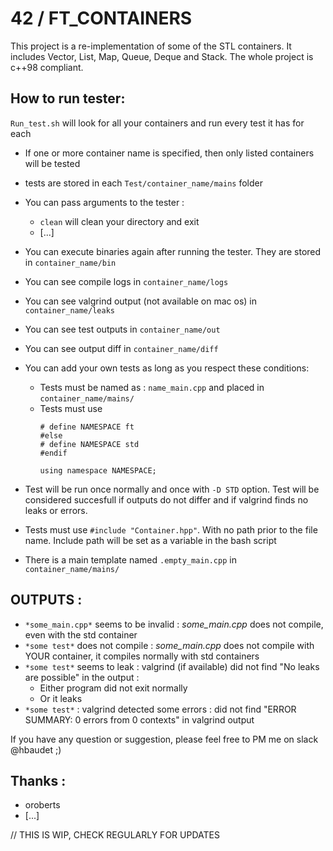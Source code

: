 #	42 / FT_CONTAINERS #

This project is a re-implementation of some of the STL containers.
It includes Vector, List, Map, Queue, Deque and Stack.
The whole project is c++98 compliant.

##	How to run tester:

`Run_test.sh` will look for all your containers and run every test it has for each
- If one or more container name is specified, then only listed containers will be tested
- tests are stored in each `Test/container_name/mains` folder
- You can pass arguments to the tester :
	- `clean` will clean your directory and exit
	- [...]
- You can execute binaries again after running the tester. They are stored in `container_name/bin`
- You can see compile logs in `container_name/logs`
- You can see valgrind output (not available on mac os) in `container_name/leaks`
- You can see test outputs in `container_name/out`
- You can see output diff in `container_name/diff`

- You can add your own tests as long as you respect these conditions:
	- Tests must be named as : `name_main.cpp` and placed in `container_name/mains/`
	- Tests must use
		```#ifndef STD
		# define NAMESPACE ft
		#else
		# define NAMESPACE std
		#endif
	
		using namespace NAMESPACE;

- Test will be run once normally and once with `-D STD` option.
Test will be considered succesfull if outputs do not differ and
 if valgrind finds no leaks or errors.

- Tests must use `#include "Container.hpp"`. With no path prior to the file name. Include path will be set as a variable in the bash script

- There is a main template named `.empty_main.cpp` in `container_name/mains/`

## OUTPUTS :

- `*some_main.cpp*` seems to be invalid : *some_main.cpp* does not compile, even with the std container
- `*some test*` does not compile : *some_main.cpp* does not compile with YOUR container, it compiles normally with std containers
- `*some test*` seems to leak : valgrind (if available) did not find "No leaks are possible" in the output :
	- Either program did not exit normally
	- Or it leaks
- `*some test*` : valgrind detected some errors : did not find "ERROR SUMMARY: 0 errors from 0 contexts" in valgrind output

If you have any question or suggestion, please feel free to PM me on slack @hbaudet ;)

## Thanks :
- oroberts
- [...]

// THIS IS WIP, CHECK REGULARLY FOR UPDATES
